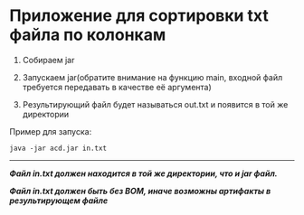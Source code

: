 # Приложение для сортировки txt файла по колонкам


1. Собираем jar


2. Запускаем jar(обратите внимание на функцию main, входной файл требуется передавать в качестве её аргумента)

3. Результирующий файл будет называться out.txt и появится в той же директории 


Пример для запуска:

~~~
java -jar acd.jar in.txt
~~~

---

***Файл in.txt должен находится в той же директории, что и jar файл.***


***Файл in.txt должен быть без BOM, иначе возможны артифакты в результирующем файле***